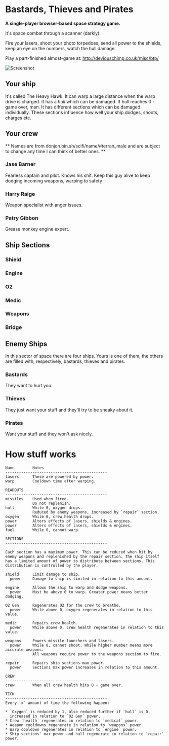 
Bastards, Thieves and Pirates
=============================

**A single-player browser-based space strategy game.**

It's space combat through a scanner (darkly).

Fire your lasers, shoot your photo torpedoes, send all power to the shields, keep an eye on the numbers, watch the hull damage.

Play a part-finished almost-game at: http://deviouschimp.co.uk/misc/btp/

![Screenshot](http://deviouschimp.co.uk/misc/btp/screenshot.png)

Your ship
---------

It's called The Heavy Hawk. It can warp a large distance when the warp drive is charged. It has a *hull* which can be damaged. If hull reaches 0 - game over, man. It has different sections which can be damaged individually. These sections influence how well your ship dodges, shoots, charges etc.

Your crew
---------

** Names are from donjon.bin.sh/scifi/name/#terran_male and are subject to change any time I can think of better ones. **

### Jase Barner ###

Fearless captain and pilot. Knows his shit. Keep this guy alive to keep dodging incoming weapons, warping to safety

### Harry Raige ###

Weapon specialist with anger issues.

### Patry Gibbon ###

Grease monkey engine expert.

Ship Sections
-------------

### Shield ###



### Engine ###



### O2 ###



### Medic ###



### Weapons ###



### Bridge ###

Enemy Ships
-----------

In this sector of space there are four ships. Yours is one of them, the others are filled with, respectively, bastards, thieves and pirates.


### Bastards ###

They want to hurt you.


### Thieves ###

They just want your stuff and they'll try to be sneaky about it.


### Pirates ###

Want your stuff and they won't ask nicely.



How stuff works
===============

    Name        Notes
    ---------------------------------------------
    lasers      These are powered by power.
    warp        Cooldown time after warping.
    
    READOUTS
    ---------------------------------------------
    missiles    Used when fired.
                Do not replenish.
    hull        While 0, oxygen drops.
                Reduced by enemy weapons, increased by `repair` section.
    oxygen      While 0, crew health drops.
    power       Alters effects of lasers, shields & engines.
    power       Alters effects of lasers, shields & engines.
    fuel        While 0, cannot warp.
    
    SECTIONS
    ---------------------------------------------

    Each section has a maximum power. This can be reduced when hit by enemy weapons and replenished by the repair section. The ship itself has a limited amount of power to distribute between sections. This distribution is controlled by the player.

    shield      Limit damage to ship.
      power     Damage to ship is limited in relation to this amount.
    
    engine      Allows the ship to warp and dodge weapons.
      power     Must be above 0 to warp. Greater power means better dodging.
    
    O2 Gen      Regenerates O2 for the crew to breathe.
      power     While above 0, oxygen regenerates in relation to this value.
    
    medic       Repairs crew health.
      power     While above 0, crew health regenerates in relation to this value.
    
    weapons     Powers missile launchers and lasers.
      power     While 0, cannot shoot. While higher number means more accurate weapons.
                All weapons require power to the weapons section to fire.
    
    repair      Repairs ship sections max power.
      power     Sections max power increases in relation to this amount.

    CREW
    --------------------------------------------- 
    crew        When all crew health hits 0 - game over.

    TICK
    --------------------------------------------- 
    Every `x` amount of time the following happen:

    * `Oxygen` is reduced by 1, also reduced further if `hull` is 0. 
      increased in relation to `O2 Gen` power, 
    * Crew `health` regenerates in relation to `medical` power.
    * Weapon cooldowns regenerate in relation to `weapons` power.
    * Warp cooldown regenerates in relation to `engine` power.
    * Ship sections' max power and hull regenerate in relation to `repair` power.
